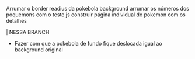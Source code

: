 Arrumar o border readius da pokebola background
arrumar os números dos poquemons com o teste.js
construir página individual do pokemon com os detalhes

| NESSA BRANCH 
- Fazer com que a pokebola de fundo fique deslocada igual ao background original
